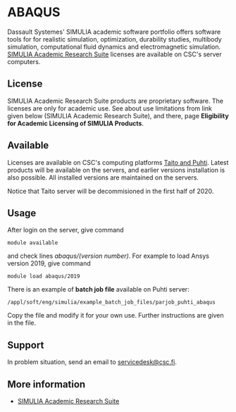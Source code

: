 # ABAQUS

Dassault Systemes' SIMULIA academic software portfolio offers software tools for for realistic simulation, optimization, durability studies, multibody simulation, computational fluid dynamics and electromagnetic simulation. [SIMULIA Academic Research Suite](https://www.3ds.com/products-services/simulia/academia/) licenses are available on CSC's server computers. 

## License

SIMULIA Academic Research Suite products are proprietary software. The licenses are only for academic use.  See about use limitations from link given below (SIMULIA Academic Research Suite), and there, page **Eligibility for Academic Licensing of SIMULIA Products**.


## Available

Licenses are available on CSC's computing platforms [Taito and Puhti](https://research.csc.fi/csc-s-servers).  Latest products will be available on the servers, and earlier versions installation is also possible.  All installed versions are maintained on the servers.

Notice that Taito server will be decommisioned in the first half of 2020.

## Usage

After login on the server, give command

    module available

and check lines *abaqus/(version number)*. For example to load Ansys version 2019, give command

    module load abaqus/2019

There is an example of **batch job file** available on Puhti server:

    /appl/soft/eng/simulia/example_batch_job_files/parjob_puhti_abaqus

Copy the file and modify it for your own use. Further instructions are given in the file.

## Support

In problem situation, send an email to servicedesk@csc.fi.

## More information

* [SIMULIA Academic Research Suite](https://www.3ds.com/products-services/simulia/academia/)

